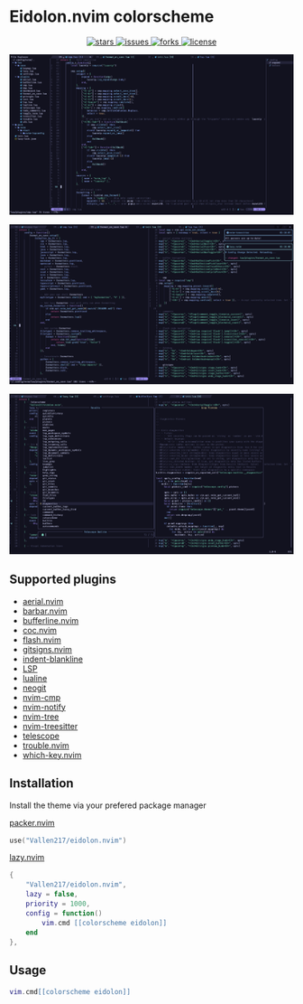 # Eidolon.nvim colorscheme

<p align="center">
  <a
    href="https://github.com/Vallen217/eidolon.nvim/stargazers">
    <img src="https://img.shields.io/github/stars/Vallen217/eidolon.nvim?color=87bff7&style=for-the-badge&logo=starship&labelColor=12121f", alt="stars">
  </a>
  <a
    href="https://github.com/Vallen217/eidolon.nvim/issues">
    <img src="https://img.shields.io/github/issues/Vallen217/eidolon.nvim?color=bd4277&style=for-the-badge&logo=codecov&labelColor=12121f", alt="issues">
  </a>
  <a
    href="https://github.com/Vallen217/eidolon.nvim/network/members">
    <img src="https://img.shields.io/github/forks/Vallen217/eidolon.nvim?color=74d2b7&style=for-the-badge&logo=jfrog-bintray&labelColor=12121f", alt="forks">
  </a>
  <a
    href="https://github.com/Vallen217/eidolon.nvim/blob/main/LICENSE">
    <img src="https://img.shields.io/github/license/Vallen217/eidolon.nvim?color=aaecf8&style=for-the-badge&logo=jfrog-bintray&labelColor=12121f", alt="license"></a>
  </a>
</p>

![Alt test](https://github.com/Vallen217/eidolon.nvim/blob/main/screenshots/1.png?raw=true)

![Alt test](https://github.com/Vallen217/eidolon.nvim/blob/main/screenshots/2.png?raw=true)

![Alt test](https://github.com/Vallen217/eidolon.nvim/blob/main/screenshots/3.png?raw=true)

## Supported plugins

- [aerial.nvim](https://github.com/stevearc/aerial.nvim)
- [barbar.nvim](https://github.com/romgrk/barbar.nvim)
- [bufferline.nvim](https://github.com/akinsho/bufferline.nvim)
- [coc.nvim](https://github.com/neoclide/coc.nvim)
- [flash.nvim](https://github.com/folke/flash.nvim)
- [gitsigns.nvim](https://github.com/lewis6991/gitsigns.nvim)
- [indent-blankline](https://github.com/lukas-reineke/indent-blankline.nvim)
- [LSP](https://github.com/neovim/nvim-lspconfig)
- [lualine](https://github.com/nvim-lualine/lualine.nvim)
- [neogit](https://github.com/NeogitOrg/neogit)
- [nvim-cmp](https://github.com/hrsh7th/nvim-cmp)
- [nvim-notify](https://github.com/rcarriga/nvim-notify)
- [nvim-tree](https://github.com/nvim-tree/nvim-tree.lua)
- [nvim-treesitter](https://github.com/nvim-treesitter/nvim-treesitter)
- [telescope](https://github.com/nvim-telescope/telescope.nvim)
- [trouble.nvim](https://github.com/folke/trouble.nvim)
- [which-key.nvim](https://github.com/folke/which-key.nvim)

## Installation

Install the theme via your prefered package manager

[packer.nvim](https://github.com/wbthomason/packer.nvim)

```lua
use("Vallen217/eidolon.nvim")
```

[lazy.nvim](https://github.com/folke/lazy.nvim)

```lua
{
    "Vallen217/eidolon.nvim",
    lazy = false,
    priority = 1000,
    config = function()
        vim.cmd [[colorscheme eidolon]]
    end
},
```

## Usage

```lua
vim.cmd[[colorscheme eidolon]]
```

<!--
TODO:
    Update screenshots,
    Add doc file,
    Update installation/usage
-->

